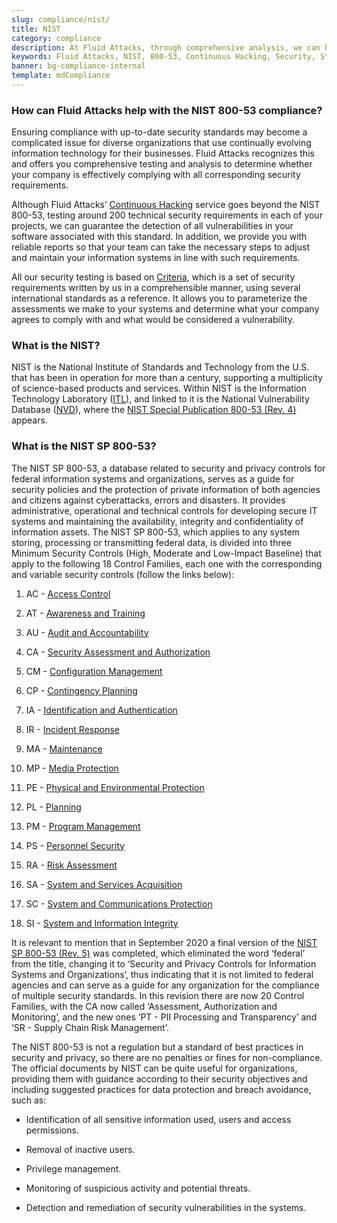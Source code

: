 ```yaml
---
slug: compliance/nist/
title: NIST
category: compliance
description: At Fluid Attacks, through comprehensive analysis, we can help you comply with a variety of security standards for information technology, including NIST.
keywords: Fluid Attacks, NIST, 800-53, Continuous Hacking, Security, Standards, Ethical Hacking, Pentesting
banner: bg-compliance-internal
template: mdCompliance
---
```


<div class="sect2 fw3 f3 lh-2">

### How can Fluid Attacks help with the NIST 800-53 compliance?

Ensuring compliance with up-to-date security standards may become a
complicated issue for diverse organizations that use continually
evolving information technology for their businesses. Fluid Attacks
recognizes this and offers you comprehensive testing and analysis to
determine whether your company is effectively complying with all
corresponding security requirements.

Although Fluid Attacks’ [Continuous
Hacking](../../services/continuous-hacking/) service goes beyond the
NIST 800-53, testing around 200 technical security requirements in each
of your projects, we can guarantee the detection of all vulnerabilities
in your software associated with this standard. In addition, we provide
you with reliable reports so that your team can take the necessary steps
to adjust and maintain your information systems in line with such
requirements.

All our security testing is based on
[Criteria](https://docs.fluidattacks.com/criteria/), which is a set of
security requirements written by us in a comprehensible manner, using
several international standards as a reference. It allows you to
parameterize the assessments we make to your systems and determine what
your company agrees to comply with and what would be considered a
vulnerability.

</div>

<div class="sect2 fw3 f3 lh-2">

### What is the NIST?

NIST is the National Institute of Standards and Technology from the U.S.
that has been in operation for more than a century, supporting a
multiplicity of science-based products and services. Within NIST is the
Information Technology Laboratory
([ITL](https://www.nist.gov/itl/about-itl)), and linked to it is the
National Vulnerability Database ([NVD](https://nvd.nist.gov/general)),
where the [NIST Special Publication 800-53
(Rev. 4)](https://nvd.nist.gov/800-53/Rev4) appears.

</div>

<div class="sect2 fw3 f3 lh-2">

### What is the NIST SP 800-53?

The NIST SP 800-53, a database related to security and privacy controls
for federal information systems and organizations, serves as a guide for
security policies and the protection of private information of both
agencies and citizens against cyberattacks, errors and disasters. It
provides administrative, operational and technical controls for
developing secure IT systems and maintaining the availability, integrity
and confidentiality of information assets. The NIST SP 800-53, which
applies to any system storing, processing or transmitting federal data,
is divided into three Minimum Security Controls (High, Moderate and
Low-Impact Baseline) that apply to the following 18 Control Families,
each one with the corresponding and variable security controls (follow
the links below):

1.  AC - [Access
    Control](https://nvd.nist.gov/800-53/Rev4/family/Access%20Control)

2.  AT - [Awareness and
    Training](https://nvd.nist.gov/800-53/Rev4/family/Awareness%20and%20Training)

3.  AU - [Audit and
    Accountability](https://nvd.nist.gov/800-53/Rev4/family/Audit%20and%20Accountability)

4.  CA - [Security Assessment and
    Authorization](https://nvd.nist.gov/800-53/Rev4/family/Security%20Assessment%20and%20Authorization)

5.  CM - [Configuration
    Management](https://nvd.nist.gov/800-53/Rev4/family/Configuration%20Management)

6.  CP - [Contingency
    Planning](https://nvd.nist.gov/800-53/Rev4/family/Contingency%20Planning)

7.  IA - [Identification and
    Authentication](https://nvd.nist.gov/800-53/Rev4/family/Identification%20and%20Authentication)

8.  IR - [Incident
    Response](https://nvd.nist.gov/800-53/Rev4/family/Incident%20Response)

9.  MA -
    [Maintenance](https://nvd.nist.gov/800-53/Rev4/family/Maintenance)

10. MP - [Media
    Protection](https://nvd.nist.gov/800-53/Rev4/family/Media%20Protection)

11. PE - [Physical and Environmental
    Protection](https://nvd.nist.gov/800-53/Rev4/family/Physical%20and%20Environmental%20Protection)

12. PL - [Planning](https://nvd.nist.gov/800-53/Rev4/family/Planning)

13. PM - [Program
    Management](https://nvd.nist.gov/800-53/Rev4/family/Program%20Management)

14. PS - [Personnel
    Security](https://nvd.nist.gov/800-53/Rev4/family/Personnel%20Security)

15. RA - [Risk
    Assessment](https://nvd.nist.gov/800-53/Rev4/family/Risk%20Assessment)

16. SA - [System and Services
    Acquisition](https://nvd.nist.gov/800-53/Rev4/family/System%20and%20Services%20Acquisition)

17. SC - [System and Communications
    Protection](https://nvd.nist.gov/800-53/Rev4/family/System%20and%20Communications%20Protection)

18. SI - [System and Information
    Integrity](https://nvd.nist.gov/800-53/Rev4/family/System%20and%20Information%20Integrity)

It is relevant to mention that in September 2020 a final version of the
[NIST SP 800-53
(Rev. 5)](https://csrc.nist.gov/publications/detail/sp/800-53/rev-5/final)
was completed, which eliminated the word ‘federal’ from the title,
changing it to ‘Security and Privacy Controls for Information Systems
and Organizations’, thus indicating that it is not limited to federal
agencies and can serve as a guide for any organization for the
compliance of multiple security standards. In this revision there are
now 20 Control Families, with the CA now called ‘Assessment,
Authorization and Monitoring’, and the new ones ‘PT - PII Processing and
Transparency’ and ‘SR - Supply Chain Risk Management’.

The NIST 800-53 is not a regulation but a standard of best practices in
security and privacy, so there are no penalties or fines for
non-compliance. The official documents by NIST can be quite useful for
organizations, providing them with guidance according to their security
objectives and including suggested practices for data protection and
breach avoidance, such as:

  - Identification of all sensitive information used, users and access
    permissions.

  - Removal of inactive users.

  - Privilege management.

  - Monitoring of suspicious activity and potential threats.

  - Detection and remediation of security vulnerabilities in the
    systems.

</div>